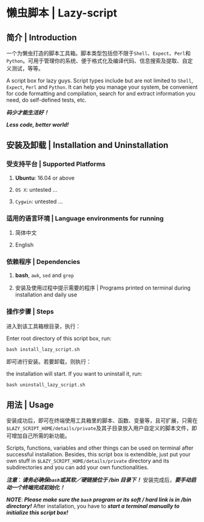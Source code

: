# 懒虫脚本 | Lazy-script

## 简介 | Introduction

一个为懒虫打造的脚本工具箱。脚本类型包括但不限于`Shell`、`Expect`、`Perl`和`Python`。可用于管理你的系统、便于格式化及编译代码、信息搜索及提取、自定义测试，等等。

A script box for lazy guys. Script types include but are not limited to `Shell`, `Expect`, `Perl` and `Python`. It can help you manage your system, be convenient for code formatting and compilation, search for and extract information you need, do self-defined tests, etc.

***码少才能生活好！***

***Less code, better world!***

## 安装及卸载 | Installation and Uninstallation

### 受支持平台 | Supported Platforms

1. **Ubuntu**: 16.04 or above

2. `OS X`: untested ...

3. `Cygwin`: untested ...

### 适用的语言环境 | Language environments for running

1. 简体中文

2. English

### 依赖程序 | Dependencies

1. **bash**, `awk`, `sed` and `grep`

2. 安装及使用过程中提示需要的程序 | Programs printed on terminal during installation and daily use

### 操作步骤 | Steps

进入到该工具箱根目录，执行：

Enter root directory of this script box, run:

```
bash install_lazy_script.sh
```

即可进行安装。若要卸载，则执行：

the installation will start. If you want to uninstall it, run:

```
bash uninstall_lazy_script.sh
```

## 用法 | Usage

安装成功后，即可在终端使用工具箱里的脚本、函数、变量等，且可扩展，只需在`$LAZY_SCRIPT_HOME/details/private`及其子目录放入用户自定义的脚本文件，即可增加自己所需的新功能。

Scripts, functions, variables and other things can be used on terminal after successful installation. Besides, this script box is extendible, just put your own stuff in `$LAZY_SCRIPT_HOME/details/private` directory and its subdirectories and you can add your own functionalities.

***注意***：***请务必确保`bash`或其软／硬链接位于 /bin 目录下！*** 安装完成后，***要手动启动一个终端完成初始化！***

***NOTE***: ***Please make sure the `bash` program or its soft / hard link is in /bin directory!*** After installation, you have to ***start a terminal manually to initialize this script box!***

